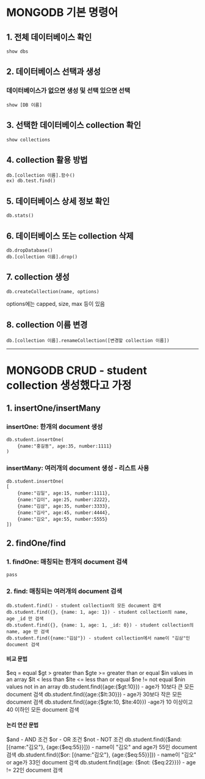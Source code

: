 # MONGODB 기본 명령어

## 1. 전체 데이터베이스 확인
    show dbs
## 2. 데이터베이스 선택과 생성
### 데이터베이스가 없으면 생성 및 선택 있으면 선택
    show [DB 이름]
## 3. 선택한 데이터베이스 collection 확인
    show collections
## 4. collection 활용 방법
    db.[collection 이름].함수()
    ex) db.test.find()
## 5. 데이터베이스 상세 정보 확인
    db.stats()
## 6. 데이터베이스 또는 collection 삭제
    db.dropDatabase()
    db.[collection 이름].drop()
## 7. collection 생성
    db.createCollection(name, options)
options에는 capped, size, max 등이 있음
## 8. collection 이름 변경
    db.[collection 이름].renameCollection([변경할 collection 이름])
-----------------------------------------------------------------------
# MONGODB CRUD - student collection 생성했다고 가정

## 1. insertOne/insertMany
### insertOne: 한개의 document 생성
    db.student.insertOne(
        {name:"홍길동", age:35, number:1111}
    )
### insertMany: 여러개의 document 생성 - 리스트 사용
    db.student.insertOne(
    [
        {name:"김일", age:15, number:1111},
        {name:"김이", age:25, number:2222},
        {name:"김삼", age:35, number:3333},
        {name:"김사", age:45, number:4444},
        {name:"김오", age:55, number:5555}
    ])
## 2. findOne/find
### 1. findOne: 매칭되는 한개의 document 검색
    pass
### 2. find: 매칭되는 여러개의 document 검색
    db.student.find() - student collection의 모든 document 검색
    db.student.find({}, {name: 1, age: 1}) - student collection의 name, age _id 만 검색
    db.student.find({}, {name: 1, age: 1, _id: 0}) - student collection의 name, age 만 검색
    db.student.find({name:"김삼"}) - student collection에서 name이 "김삼"인 document 검색
#### 비교 문법
$eq    =    equal
$gt    >    greater than
$gte   >=   greater than or equal
$in         values in an array
$lt    <    less than
$lte   <=   less than or equal
$ne    !=   not equal
$nin        values not in an array
    db.student.find({age:{$gt:10}}) - age가 10보다 큰 모든 document 검색
    db.student.find({age:{$lt:30}}) - age가 30보다 작은 모든 document 검색
    db.student.find({age:{$gte:10, $lte:40}}) -age가 10 이상이고 40 이하인 모든 document 검색
#### 논리 연산 문법
$and - AND 조건
$or  - OR 조건
$not - NOT 조건
    db.student.find({$and: [{name:"김오"}, {age:{$eq:55}}]}) - name이 "김오" and age가 55인 document 검색
    db.student.find({$or: [{name:"김오"}, {age:{$eq:55}}]}) - name이 "김오" or age가 33인 document 검색
    db.student.find({age: {$not: {$eq:22}}}) - age != 22인 document 검색
























